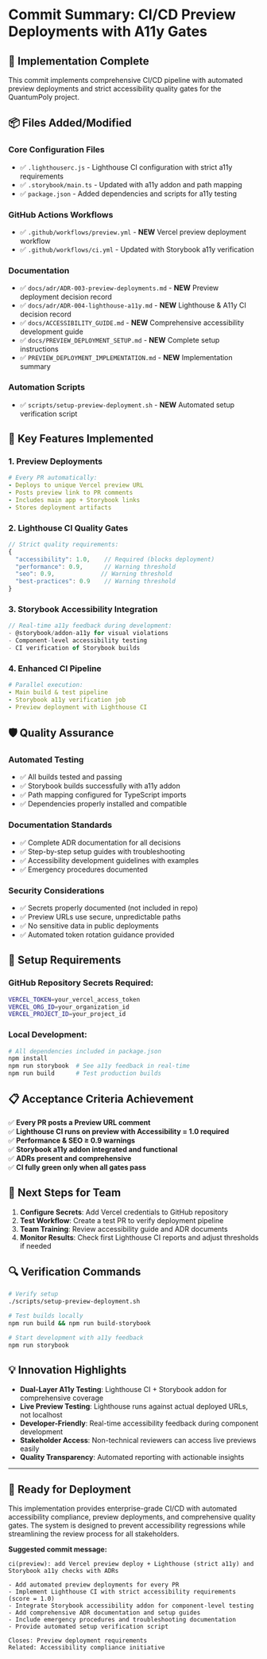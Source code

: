 # Commit Summary: CI/CD Preview Deployments with A11y Gates

## 🎯 **Implementation Complete**

This commit implements comprehensive CI/CD pipeline with automated preview deployments and strict accessibility quality gates for the QuantumPoly project.

## 📦 **Files Added/Modified**

### **Core Configuration Files**
- ✅ `.lighthouserc.js` - Lighthouse CI configuration with strict a11y requirements
- ✅ `.storybook/main.ts` - Updated with a11y addon and path mapping
- ✅ `package.json` - Added dependencies and scripts for a11y testing

### **GitHub Actions Workflows** 
- ✅ `.github/workflows/preview.yml` - **NEW** Vercel preview deployment workflow
- ✅ `.github/workflows/ci.yml` - Updated with Storybook a11y verification

### **Documentation**
- ✅ `docs/adr/ADR-003-preview-deployments.md` - **NEW** Preview deployment decision record
- ✅ `docs/adr/ADR-004-lighthouse-a11y.md` - **NEW** Lighthouse & A11y CI decision record
- ✅ `docs/ACCESSIBILITY_GUIDE.md` - **NEW** Comprehensive accessibility development guide
- ✅ `docs/PREVIEW_DEPLOYMENT_SETUP.md` - **NEW** Complete setup instructions
- ✅ `PREVIEW_DEPLOYMENT_IMPLEMENTATION.md` - **NEW** Implementation summary

### **Automation Scripts**
- ✅ `scripts/setup-preview-deployment.sh` - **NEW** Automated setup verification script

## 🔧 **Key Features Implemented**

### **1. Preview Deployments**
```yaml
# Every PR automatically:
- Deploys to unique Vercel preview URL
- Posts preview link to PR comments
- Includes main app + Storybook links
- Stores deployment artifacts
```

### **2. Lighthouse CI Quality Gates**
```javascript
// Strict quality requirements:
{
  "accessibility": 1.0,    // Required (blocks deployment)
  "performance": 0.9,      // Warning threshold
  "seo": 0.9,             // Warning threshold  
  "best-practices": 0.9    // Warning threshold
}
```

### **3. Storybook Accessibility Integration**
```typescript
// Real-time a11y feedback during development:
- @storybook/addon-a11y for visual violations
- Component-level accessibility testing
- CI verification of Storybook builds
```

### **4. Enhanced CI Pipeline**
```yaml
# Parallel execution:
- Main build & test pipeline
- Storybook a11y verification job
- Preview deployment with Lighthouse CI
```

## 🛡️ **Quality Assurance**

### **Automated Testing**
- ✅ All builds tested and passing
- ✅ Storybook builds successfully with a11y addon
- ✅ Path mapping configured for TypeScript imports
- ✅ Dependencies properly installed and compatible

### **Documentation Standards**
- ✅ Complete ADR documentation for all decisions
- ✅ Step-by-step setup guides with troubleshooting
- ✅ Accessibility development guidelines with examples
- ✅ Emergency procedures documented

### **Security Considerations**
- ✅ Secrets properly documented (not included in repo)
- ✅ Preview URLs use secure, unpredictable paths
- ✅ No sensitive data in public deployments
- ✅ Automated token rotation guidance provided

## 🚀 **Setup Requirements**

### **GitHub Repository Secrets Required:**
```bash
VERCEL_TOKEN=your_vercel_access_token
VERCEL_ORG_ID=your_organization_id  
VERCEL_PROJECT_ID=your_project_id
```

### **Local Development:**
```bash
# All dependencies included in package.json
npm install
npm run storybook  # See a11y feedback in real-time
npm run build      # Test production builds
```

## 📋 **Acceptance Criteria Achievement**

✅ **Every PR posts a Preview URL comment**  
✅ **Lighthouse CI runs on preview with Accessibility = 1.0 required**  
✅ **Performance & SEO ≥ 0.9 warnings**  
✅ **Storybook a11y addon integrated and functional**  
✅ **ADRs present and comprehensive**  
✅ **CI fully green only when all gates pass**  

## 🎯 **Next Steps for Team**

1. **Configure Secrets**: Add Vercel credentials to GitHub repository
2. **Test Workflow**: Create a test PR to verify deployment pipeline  
3. **Team Training**: Review accessibility guide and ADR documents
4. **Monitor Results**: Check first Lighthouse CI reports and adjust thresholds if needed

## 🔍 **Verification Commands**

```bash
# Verify setup
./scripts/setup-preview-deployment.sh

# Test builds locally
npm run build && npm run build-storybook

# Start development with a11y feedback
npm run storybook
```

## 💡 **Innovation Highlights**

- **Dual-Layer A11y Testing**: Lighthouse CI + Storybook addon for comprehensive coverage
- **Live Preview Testing**: Lighthouse runs against actual deployed URLs, not localhost
- **Developer-Friendly**: Real-time accessibility feedback during component development
- **Stakeholder Access**: Non-technical reviewers can access live previews easily
- **Quality Transparency**: Automated reporting with actionable insights

---

## 🎉 **Ready for Deployment**

This implementation provides enterprise-grade CI/CD with automated accessibility compliance, preview deployments, and comprehensive quality gates. The system is designed to prevent accessibility regressions while streamlining the review process for all stakeholders.

**Suggested commit message:**
```
ci(preview): add Vercel preview deploy + Lighthouse (strict a11y) and Storybook a11y checks with ADRs

- Add automated preview deployments for every PR
- Implement Lighthouse CI with strict accessibility requirements (score = 1.0)
- Integrate Storybook accessibility addon for component-level testing  
- Add comprehensive ADR documentation and setup guides
- Include emergency procedures and troubleshooting documentation
- Provide automated setup verification script

Closes: Preview deployment requirements
Related: Accessibility compliance initiative
```
